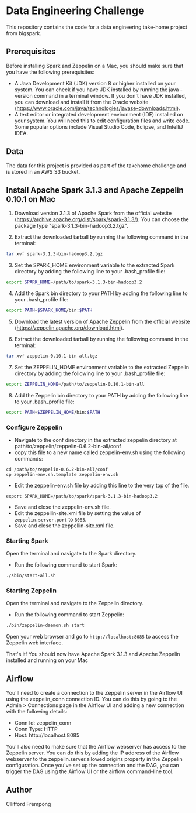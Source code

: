 # Data Engineering Challenge
This repository contains the code for a data engineering take-home project from bigspark.

## Prerequisites
Before installing Spark and Zeppelin on a Mac, you should make sure that you have the following prerequisites:
- A Java Development Kit (JDK) version 8 or higher installed on your system. You can check if you have JDK installed by running the java -version command in a terminal window. If you don't have JDK installed, you can download and install it from the Oracle website (https://www.oracle.com/java/technologies/javase-downloads.html).
- A text editor or integrated development environment (IDE) installed on your system. You will need this to edit configuration files and write code. Some popular options include Visual Studio Code, Eclipse, and IntelliJ IDEA.

## Data
The data for this project is provided as part of the takehome challenge and is stored in an AWS S3 bucket.

## Install Apache Spark 3.1.3 and Apache Zeppelin 0.10.1 on Mac

1. Download version 3.1.3 of Apache Spark from the official website (https://archive.apache.org/dist/spark/spark-3.1.3/). You can choose the package type "spark-3.1.3-bin-hadoop3.2.tgz".

2. Extract the downloaded tarball by running the following command in the terminal:

```bash
tar xvf spark-3.1.3-bin-hadoop3.2.tgz
```

3. Set the SPARK_HOME environment variable to the extracted Spark directory by adding the following line to your .bash_profile file:
```bash
export SPARK_HOME=/path/to/spark-3.1.3-bin-hadoop3.2
```

4. Add the Spark bin directory to your PATH by adding the following line to your .bash_profile file:
```bash
export PATH=$SPARK_HOME/bin:$PATH
```

5. Download the latest version of Apache Zeppelin from the official website (https://zeppelin.apache.org/download.html).

6. Extract the downloaded tarball by running the following command in the terminal:
```bash
tar xvf zeppelin-0.10.1-bin-all.tgz
```

7. Set the ZEPPELIN_HOME environment variable to the extracted Zeppelin directory by adding the following line to your .bash_profile file:
```bash
export ZEPPELIN_HOME=/path/to/zeppelin-0.10.1-bin-all
```

8. Add the Zeppelin bin directory to your PATH by adding the following line to your .bash_profile file:
```bash
export PATH=$ZEPPELIN_HOME/bin:$PATH
```

### Configure Zeppelin
- Navigate to the conf directory in the extracted zeppelin directory at path/to/zeppelin/zeppelin-0.6.2-bin-all/conf
- copy this file to a new name called zeppelin-env.sh using the following commands:
```
cd /path/to/zeppelin-0.6.2-bin-all/conf
cp zeppelin-env.sh.template zeppelin-env.sh
```
- Edit the zeppelin-env.sh file by adding this line to the very top of the file.
```
export SPARK_HOME=/path/to/spark/spark-3.1.3-bin-hadoop3.2
```
- Save and close the zeppelin-env.sh file.
- Edit the zeppellin-site.xml file by setting the value of ```zeppelin.server.port``` to ```8085```.
- Save and close the zeppellin-site.xml file.

### Starting Spark
Open the terminal and navigate to the Spark directory.

- Run the following command to start Spark:
```bash
./sbin/start-all.sh 
```

### Starting Zeppelin
Open the terminal and navigate to the Zeppelin directory.

- Run the following command to start Zeppelin:
```bash
./bin/zeppelin-daemon.sh start
```

Open your web browser and go to ```http://localhost:8085``` to access the Zeppelin web interface.

That's it! You should now have Apache Spark 3.1.3 and Apache Zeppelin installed and running on your Mac

## Airflow
You'll need to create a connection to the Zeppelin server in the Airflow UI using the zeppelin_conn connection ID.
You can do this by going to the Admin > Connections page in the Airflow UI and adding a new connection with the following details:
* Conn Id: zeppelin_conn
* Conn Type: HTTP
* Host: http://localhost:8085

You'll also need to make sure that the Airflow webserver has access to the Zeppelin server.
You can do this by adding the IP address of the Airflow webserver to the zeppelin.server.allowed.origins property in the Zeppelin configuration.
Once you've set up the connection and the DAG, you can trigger the DAG using the Airflow UI or the airflow command-line tool.

## Author
Cllifford Frempong
